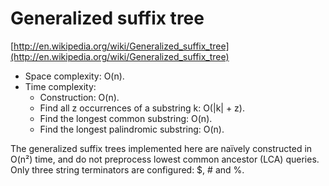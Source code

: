 # Generalized suffix tree

[http://en.wikipedia.org/wiki/Generalized_suffix_tree](http://en.wikipedia.org/wiki/Generalized_suffix_tree)

* Space complexity: O(n).
* Time complexity:
    * Construction: O(n).
    * Find all z occurrences of a substring k: O(|k| + z).
    * Find the longest common substring: O(n).
    * Find the longest palindromic substring: O(n).

The generalized suffix trees implemented here are naïvely constructed in O(n²) time, and do not preprocess lowest common ancestor (LCA) queries. Only three string terminators are configured: $, # and %.
